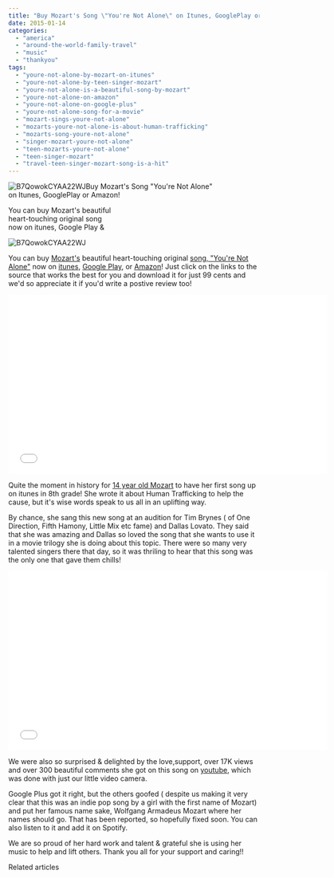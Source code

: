 ```yaml
---
title: "Buy Mozart's Song \"You're Not Alone\" on Itunes, GooglePlay or Amazon!"
date: 2015-01-14
categories: 
  - "america"
  - "around-the-world-family-travel"
  - "music"
  - "thankyou"
tags: 
  - "youre-not-alone-by-mozart-on-itunes"
  - "youre-not-alone-by-teen-singer-mozart"
  - "youre-not-alone-is-a-beautiful-song-by-mozart"
  - "youre-not-alone-on-amazon"
  - "youre-not-alone-on-google-plus"
  - "youre-not-alone-song-for-a-movie"
  - "mozart-sings-youre-not-alone"
  - "mozarts-youre-not-alone-is-about-human-trafficking"
  - "mozarts-song-youre-not-alone"
  - "singer-mozart-youre-not-alone"
  - "teen-mozarts-youre-not-alone"
  - "teen-singer-mozart"
  - "travel-teen-singer-mozart-song-is-a-hit"
---
```


![B7QowokCYAA22WJ](https://pub-ac94b3f306b24c0dba4238943c97f2e1.r2.dev/6a00e5502a9507883301bb07d9bea0970d.jpg)Buy Mozart's Song "You're Not Alone"  
on Itunes, GooglePlay or Amazon!  
  
You can buy Mozart's beautiful  
heart-touching original song  
now on itunes, Google Play &

<!--more-->

![B7QowokCYAA22WJ](https://pub-ac94b3f306b24c0dba4238943c97f2e1.r2.dev/6a00e5502a9507883301b8d0bf7c01970c.jpg)

You can buy [Mozart's](https://pub-ac94b3f306b24c0dba4238943c97f2e1.r2.dev/2014/12/mozart-sings-youre-not-alone-on-the-radio-possibly-a-movie.html "Mozart's song \"You're Not Alone\" in a movie") beautiful heart-touching original [song, "You're Not Alone"](https://pub-ac94b3f306b24c0dba4238943c97f2e1.r2.dev/2014/12/mozarts-recording-her-beautiful-song-youre-not-alone.html "beautiful song by Mozart, \"You're Not Alone\"") now on [itunes](https://itunes.apple.com/us/album/youre-not-alone-single/id956381389?ign-mpt=uo%3D4 "teen singer Mozart's \"You're Not Alone\" on itunes"), [Google Play](https://play.google.com/store/music/album/Mozart_You_re_Not_Alone?id=B664dvuahv4qf4hus67tudaqeye&hl=en "Teen singer Mozart's song \"You're Not Alone\" on google play"), or [Amazon](http://www.amazon.com/Youre-Alone-Wolfgang-Amadeus-Mozart/dp/B00RZMMQE4/ref=sr_1_1?s=dmusic&ie=UTF8&qid=1421218554&sr=1-1&keywords=you%27re+not+alone+by+Mozart "Teen singer Mozart's song \"You're Not Alone\" on Amazon")! Just click on the links to the source that works the best for you and download it for just 99 cents and we'd so appreciate it if you'd write a postive review too!  
  

<iframe allowfullscreen src="//www.youtube.com/embed/AUd-6FmGFVU" frameborder="0" height="360" width="640"></iframe>

  
  
Quite the moment in history for [14 year old Mozart](https://pub-ac94b3f306b24c0dba4238943c97f2e1.r2.dev/2013/12/trilingual-mozart-travel-kid-expert-speaks-at-gec-about-world-education.html "trilingual travel expert teen Mozart speaker & singer") to have her first song up on itunes in 8th grade! She wrote it about Human Trafficking to help the cause, but it's wise words speak to us all in an uplifting way.  
  
By chance, she sang this new song at an audition for Tim Brynes ( of One Direction, Fifth Hamony, Little Mix etc fame) and Dallas Lovato. They said that she was amazing and Dallas so loved the song that she wants to use it in a movie trilogy she is doing about this topic. There were so many very  talented singers there that day, so it was thriling to hear that this song was the only one that gave them chills!  
  

<iframe allowfullscreen src="//www.youtube.com/embed/rbw0TStvJng" frameborder="0" height="360" width="640"></iframe>

  
  
We were also so surprised & delighted by the love,support, over 17K views and over 300 beautiful comments she got on this song on [youtube](https://www.youtube.com/channel/UCcMwuQFsEJfOct29ZTa0v8w "Soultravelers3 on youtube"), which was done with just our little video camera.  
  
Google Plus got it right, but the others goofed ( despite us making it very clear that this was an indie pop song by a girl with the first name of Mozart) and put her famous name sake, Wolfgang Armadeus Mozart where her names should go. That has been reported, so hopefully fixed soon. You can also listen to it and add it on Spotify.  
  
We are so proud of her hard work and talent & grateful she is using her music to help and lift others. Thank you all for your support and caring!!

Related articles

